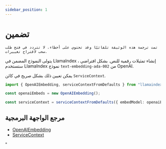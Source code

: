 ```yaml
---
sidebar_position: 1
---
```


# تضمين

`تمت ترجمة هذه الوثيقة تلقائيًا وقد تحتوي على أخطاء. لا تتردد في فتح طلب سحب لاقتراح تغييرات.`

يتولى النموذج المضمن في LlamaIndex إنشاء تمثيلات رقمية للنص. بشكل افتراضي ، ستستخدم LlamaIndex نموذج `text-embedding-ada-002` من OpenAI.

يمكن تعيين ذلك بشكل صريح في كائن `ServiceContext`.

```typescript
import { OpenAIEmbedding, serviceContextFromDefaults } from "llamaindex";

const openaiEmbeds = new OpenAIEmbedding();

const serviceContext = serviceContextFromDefaults({ embedModel: openaiEmbeds });
```

## مرجع الواجهة البرمجية

- [OpenAIEmbedding](../../api/classes/OpenAIEmbedding.md)
- [ServiceContext](../../api/interfaces/ServiceContext.md)

"
